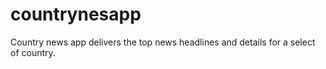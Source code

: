 # countrynesapp
Country news app delivers the top news headlines and details for a select of country.
